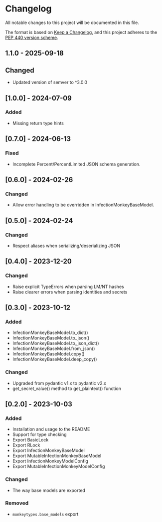 # Changelog
All notable changes to this project will be documented in this
file.

The format is based on [Keep a
Changelog](https://keepachangelog.com/en/1.0.0/), and this project adheres to
the [PEP 440 version scheme](https://peps.python.org/pep-0440/#version-scheme).

## 1.1.0 - 2025-09-18
## Changed
- Updated version of semver to ^3.0.0

## [1.0.0] - 2024-07-09
### Added
- Missing return type hints

## [0.7.0] - 2024-06-13
### Fixed
- Incomplete Percent/PercentLimited JSON schema generation.

## [0.6.0] - 2024-02-26
### Changed
- Allow error handling to be overridden in InfectionMonkeyBaseModel.

## [0.5.0] - 2024-02-24
### Changed
- Respect aliases when serializing/deserializing JSON

## [0.4.0] - 2023-12-20
### Changed
- Raise explicit TypeErrors when parsing LM/NT hashes
- Raise clearer errors when parsing identities and secrets

## [0.3.0] - 2023-10-12
### Added
- InfectionMonkeyBaseModel.to_dict()
- InfectionMonkeyBaseModel.to_json()
- InfectionMonkeyBaseModel.to_json_dict()
- InfectionMonkeyBaseModel.from_json()
- InfectionMonkeyBaseModel.copy()
- InfectionMonkeyBaseModel.deep_copy()

### Changed
- Upgraded from pydantic v1.x to pydantic v2.x
- get_secret_value() method to get_plaintext() function

## [0.2.0] - 2023-10-03
### Added
- Installation and usage to the README
- Support for type checking
- Export BasicLock
- Export RLock
- Export InfectionMonkeyBaseModel
- Export MutableInfectionMonkeyBaseModel
- Export InfectionMonkeyModelConfig
- Export MutableInfectionMonkeyModelConfig

### Changed
- The way base models are exported

### Removed
- `monkeytypes.base_models` export
